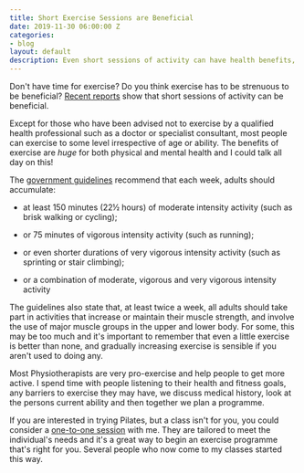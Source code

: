 ```yaml
---
title: Short Exercise Sessions are Beneficial
date: 2019-11-30 06:00:00 Z
categories:
- blog
layout: default
description: Even short sessions of activity can have health benefits, government advises
---
```


Don't have time for exercise? Do you think exercise has to be strenuous to be beneficial?  [Recent reports][1] show that short sessions of activity can be beneficial.

Except for those who have been advised not to exercise by a qualified health professional such as a doctor or specialist consultant, most people can exercise to some level irrespective of age or ability.  The benefits of exercise are _huge_ for both physical and mental health and I could talk all day on this!

The [government guidelines][2] recommend that each week, adults should accumulate:

* at least 150 minutes (22½ hours) of moderate intensity activity (such as brisk walking or cycling);

* or 75 minutes of vigorous intensity activity (such as running);

* or even shorter durations of very vigorous intensity activity (such as sprinting or stair climbing);

* or a combination of moderate, vigorous and very vigorous intensity activity

The guidelines also state that, at least twice a week, all adults should take part in activities that increase or maintain their muscle strength, and involve the use of major muscle groups in the upper and lower body.  For some, this may be too much and it's important to remember that even a little exercise is better than none, and gradually increasing exercise is sensible if you aren't used to doing any.

Most Physiotherapists are very pro-exercise and help people to get more active. I spend time with people listening to their health and fitness goals, any barriers to exercise they may have, we discuss medical history, look at the persons current ability and then together we plan a programme.

If you are interested in trying Pilates, but a class isn't for you, you could consider a [one-to-one session][3] with me. They are tailored to meet the individual's needs and it's a great way to begin an exercise programme that's right for you. Several people who now come to my classes started this way.

[1]: https://www.csp.org.uk/news/2019-09-11-even-short-sessions-activity-can-have-health-benefits-government-advises
[2]: https://assets.publishing.service.gov.uk/government/uploads/system/uploads/attachment_data/file/832868/uk-chief-medical-officers-physical-activity-guidelines.pdf
[3]: /classes#one-to-one-sessions

